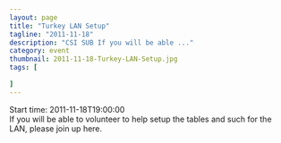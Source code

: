```yaml
---
layout: page 
title: "Turkey LAN Setup"
tagline: "2011-11-18"
description: "CSI SUB If you will be able ..."
category: event
thumbnail: 2011-11-18-Turkey-LAN-Setup.jpg
tags: [
	
]
---
```


Start time: 2011-11-18T19:00:00  
If you will be able to volunteer to help setup the tables and such for the LAN, please join up here.
